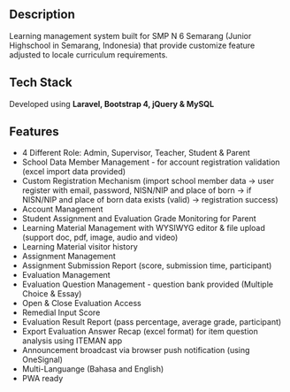 ## Description
Learning management system built for SMP N 6 Semarang (Junior Highschool in Semarang, Indonesia) that provide customize feature adjusted to locale curriculum requirements.

## Tech Stack
Developed using **Laravel, Bootstrap 4, jQuery & MySQL**

## Features
- 4 Different Role: Admin, Supervisor, Teacher, Student & Parent
- School Data Member Management - for account registration validation (excel import data provided)
- Custom Registration Mechanism (import school member data -> user register with email, password, NISN/NIP and place of born -> if NISN/NIP and place of born data exists (valid) -> registration success)
- Account Management
- Student Assignment and Evaluation Grade Monitoring for Parent
- Learning Material Management with WYSIWYG editor & file upload (support doc, pdf, image, audio and video)
- Learning Material visitor history
- Assignment Management
- Assignment Submission Report (score, submission time, participant)
- Evaluation Management
- Evaluation Question Management - question bank provided (Multiple Choice & Essay)
- Open & Close Evaluation Access
- Remedial Input Score
- Evaluation Result Report (pass percentage, average grade, participant)
- Export Evaluation Answer Recap (excel format) for item question analysis using ITEMAN app
- Announcement broadcast via browser push notification (using OneSignal)
- Multi-Languange (Bahasa and English)
- PWA ready
